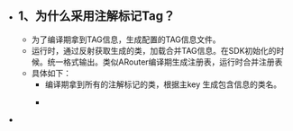 - ## 1、为什么采用注解标记Tag？
	- 为了编译期拿到TAG信息，生成配置的TAG信息文件。
	- 运行时，通过反射获取生成的类，加载合并TAG信息。在SDK初始化的时候。统一格式输出。类似ARouter编译期生成注册表，运行时合并注册表
	- 具体如下：
		- 编译期拿到所有的注解标记的类，根据主key 生成包含信息的类名。
		- ```java
		  ```
-